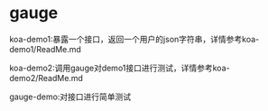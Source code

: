 # gauge
koa-demo1:暴露一个接口，返回一个用户的json字符串，详情参考koa-demo1/ReadMe.md

koa-demo2:调用gauge对demo1接口进行测试，详情参考koa-demo2/ReadMe.md

gauge-demo:对接口进行简单测试

